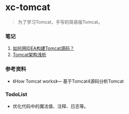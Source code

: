 # xc-tomcat

> 为了学习Tomcat，手写的简易版Tomcat。

### 笔记
1. [如何用IDEA构建Tomcat源码？](https://www.yuque.com/0914xc/eb8mru/ornhnz)
2. [Tomcat架构浅析](https://www.yuque.com/0914xc/eb8mru/hgl86v)
   
### 参考资料
+ 《How Tomcat works》— 基于Tomcat4源码分析Tomcat

### TodoList
+ 优化代码中的魔法值、注释、日志等。
